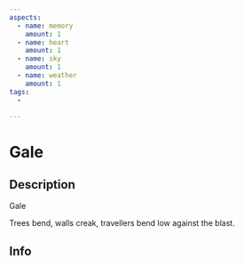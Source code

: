```yaml
---
aspects:
  - name: memory
    amount: 1
  - name: heart
    amount: 1
  - name: sky
    amount: 1
  - name: weather
    amount: 1
tags:
  - 

---
```


# Gale

## Description
Gale

Trees bend, walls creak, travellers bend low against the blast.
## Info